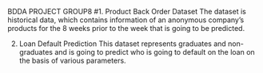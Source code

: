 BDDA PROJECT GROUP8
#1. Product Back Order Dataset
The dataset is historical data, which contains information of an anonymous company’s products for the 8 weeks prior to the week that is going to be predicted.


2. Loan Default Prediction
This dataset represents graduates and non-graduates and is going to predict who is going to default on the loan on the basis of various parameters.
